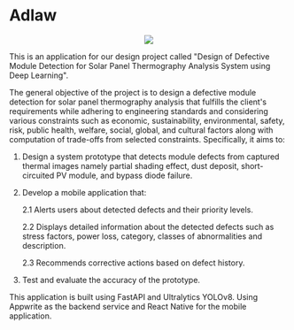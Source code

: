 # Adlaw 
<p align="center">
  <img src="https://github.com/user-attachments/assets/](https://github.com/qmjae/project-design/blob/main/assets/adlaw-v2.png" />
</p>

This is an application for our design project called "Design of Defective Module Detection for Solar  Panel Thermography Analysis System using Deep Learning". 

The general objective of the project is to design a defective module detection for solar panel thermography analysis that fulfills the client's requirements while adhering to engineering standards and considering various constraints such as economic, sustainability, environmental, safety, risk, public health, welfare, social, global, and cultural factors along with computation of trade-offs from selected constraints.
Specifically, it aims to:
1. Design a system prototype that detects module defects from captured thermal images namely partial shading effect, dust deposit, short-circuited PV module, and bypass diode failure.
2. Develop a mobile application that:

   2.1 Alerts users about detected defects and their priority levels.
   
   2.2 Displays detailed information about the detected defects such as stress factors, power loss, category, classes of abnormalities and description.
   
   2.3 Recommends corrective actions based on defect history.
4. Test and evaluate the accuracy of the prototype.


This application is built using FastAPI and Ultralytics YOLOv8. Using Appwrite as the backend service and React Native for the mobile application.
